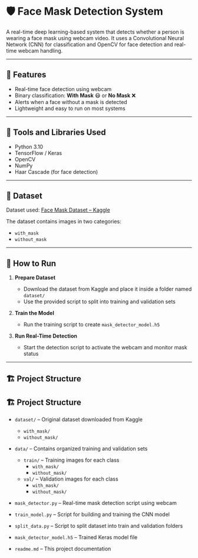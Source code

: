 # 🛡️ Face Mask Detection System

A real-time deep learning-based system that detects whether a person is wearing a face mask using webcam video. It uses a Convolutional Neural Network (CNN) for classification and OpenCV for face detection and real-time webcam handling.

---

## 📌 Features

- Real-time face detection using webcam
- Binary classification: **With Mask** 😷 or **No Mask** ❌
- Alerts when a face without a mask is detected
- Lightweight and easy to run on most systems

---

## 🧰 Tools and Libraries Used

- Python 3.10
- TensorFlow / Keras
- OpenCV
- NumPy
- Haar Cascade (for face detection)

---

## 📁 Dataset

Dataset used: [Face Mask Dataset – Kaggle](https://www.kaggle.com/datasets/omkargurav/face-mask-dataset)

The dataset contains images in two categories:
- `with_mask`
- `without_mask`

---

## 🚀 How to Run

1. **Prepare Dataset**
    - Download the dataset from Kaggle and place it inside a folder named `dataset/`
    - Use the provided script to split into training and validation sets

2. **Train the Model**
    - Run the training script to create `mask_detector_model.h5`

3. **Run Real-Time Detection**
    - Start the detection script to activate the webcam and monitor mask status

---

## 🏗️ Project Structure
## 🏗️ Project Structure

- `dataset/` – Original dataset downloaded from Kaggle
  - `with_mask/`   
  - `without_mask/` 
- `data/` – Contains organized training and validation sets  
  - `train/` – Training images for each class
      - `with_mask/`   
      - `without_mask/`
  - `val/` – Validation images for each class
      - `with_mask/`   
      - `without_mask/`

- `mask_detector.py` – Real-time mask detection script using webcam
- `train_model.py` – Script for building and training the CNN model
- `split_data.py` – Script to split dataset into train and validation folders
- `mask_detector_model.h5` – Trained Keras model file
- `readme.md` – This project documentation
